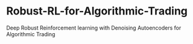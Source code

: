 # Robust-RL-for-Algorithmic-Trading
Deep Robust Reinforcement learning with Denoising Autoencoders for Algorithmic Trading